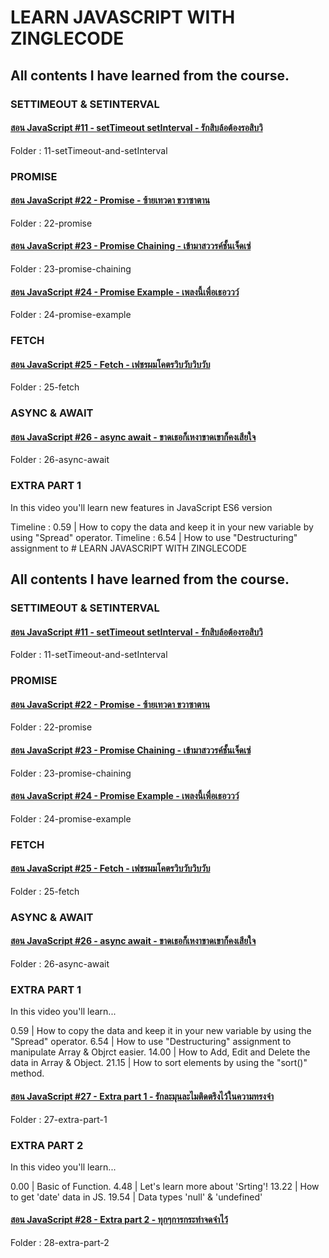 # LEARN JAVASCRIPT WITH ZINGLECODE

## All contents I have learned from the course.

### SETTIMEOUT & SETINTERVAL

#### [สอน JavaScript #11 - setTimeout setInterval - รักสิบล้อต้องรอสิบวิ](https://youtu.be/n0SpVgt3Lho)

Folder : 11-setTimeout-and-setInterval

### PROMISE

#### [สอน JavaScript #22 - Promise - ซ้ายเทวดา ขวาซาตาน](https://youtu.be/36Mpr5Qrt2s)

Folder : 22-promise

#### [สอน JavaScript #23 - Promise Chaining - เข้ามาสววรค์ชั้นเจ็ดเซ่](https://youtu.be/qmE2pNkXuhg)

Folder : 23-promise-chaining

#### [สอน JavaScript #24 - Promise Example - เพลงนี้เพื่อเธอววว์](https://youtu.be/IzJtOELYuF8)

Folder : 24-promise-example

### FETCH

#### [สอน JavaScript #25 - Fetch - เฟชรผมโคตรวิบวับวิบวับ](https://youtu.be/BpI2uIQAkWo)

Folder : 25-fetch

### ASYNC & AWAIT

#### [สอน JavaScript #26 - async await - ขาดเธอก็เหงาขาดเขาก็คงเสียใจ](https://youtu.be/JmSKC4fBfZs)

Folder : 26-async-await


### EXTRA PART 1 

In this video you'll learn new features in JavaScript ES6 version 

Timeline : 0.59 | How to copy the data and keep it in your new variable by using "Spread" operator.
Timeline : 6.54 | How to use "Destructuring" assignment to # LEARN JAVASCRIPT WITH ZINGLECODE

## All contents I have learned from the course.

### SETTIMEOUT & SETINTERVAL

#### [สอน JavaScript #11 - setTimeout setInterval - รักสิบล้อต้องรอสิบวิ](https://youtu.be/n0SpVgt3Lho)

Folder : 11-setTimeout-and-setInterval

### PROMISE

#### [สอน JavaScript #22 - Promise - ซ้ายเทวดา ขวาซาตาน](https://youtu.be/36Mpr5Qrt2s)

Folder : 22-promise

#### [สอน JavaScript #23 - Promise Chaining - เข้ามาสววรค์ชั้นเจ็ดเซ่](https://youtu.be/qmE2pNkXuhg)

Folder : 23-promise-chaining

#### [สอน JavaScript #24 - Promise Example - เพลงนี้เพื่อเธอววว์](https://youtu.be/IzJtOELYuF8)

Folder : 24-promise-example

### FETCH

#### [สอน JavaScript #25 - Fetch - เฟชรผมโคตรวิบวับวิบวับ](https://youtu.be/BpI2uIQAkWo)

Folder : 25-fetch

### ASYNC & AWAIT

#### [สอน JavaScript #26 - async await - ขาดเธอก็เหงาขาดเขาก็คงเสียใจ](https://youtu.be/JmSKC4fBfZs)

Folder : 26-async-await


### EXTRA PART 1 

In this video you'll learn...

0.59 | How to copy the data and keep it in your new variable by using the "Spread" operator.
6.54 | How to use "Destructuring" assignment to manipulate Array & Objrct easier.
14.00 | How to Add, Edit and Delete the data in Array & Object.
21.15 | How to sort elements by using the "sort()" method.

#### [สอน JavaScript #27 - Extra part 1 - รักละมุนละไมติดตรึงไว้ในความทรงจำ](https://youtu.be/kr3CpPCY-Tg)

Folder : 27-extra-part-1


### EXTRA PART 2

In this video you'll learn...

0.00 | Basic of Function.
4.48 | Let's learn more about 'Srting'!
13.22 | How to get 'date' data in JS.
19.54 | Data types 'null' & 'undefined'

#### [สอน JavaScript #28 - Extra part 2 - ทุกๆการกระทำจดจำไว้](https://youtu.be/bFWctM1aPpA)

Folder : 28-extra-part-2
